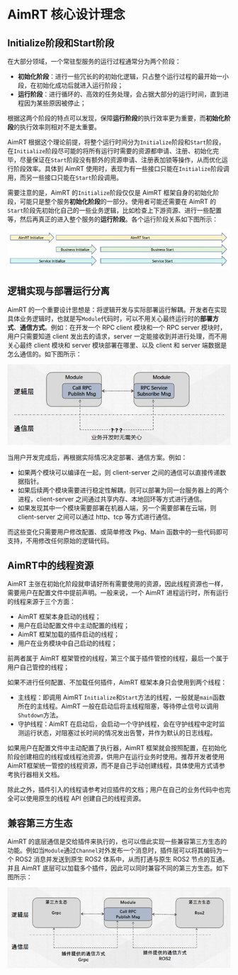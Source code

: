 
# AimRT 核心设计理念

## Initialize阶段和Start阶段

在大部分领域，一个常驻型服务的运行过程通常分为两个阶段：
- **初始化阶段**：进行一些冗长的的初始化逻辑，只占整个运行过程的最开始一小段，在初始化成功后就进入运行阶段；
- **运行阶段**：进行循环的、高效的任务处理，会占据大部分的运行时间，直到进程因为某些原因被停止；

根据这两个阶段的特点可以发现，保障**运行阶段**的执行效率更为重要，而**初始化阶段**的执行效率则相对不是太重要。

AimRT 根据这个理论前提，将整个运行时间分为`Initialize`阶段和`Start`阶段，在`Initialize`阶段尽可能的将所有运行时需要的资源都申请、注册、初始化完毕，尽量保证在`Start`阶段没有额外的资源申请、注册表加锁等操作，从而优化运行阶段效率。具体到 AimRT 使用时，表现为有一些接口只能在`Initialize`阶段调用，而另一些接口只能在`Start`阶段调用。

需要注意的是，AimRT 的`Initialize`阶段仅仅是 AimRT 框架自身的初始化阶段，可能只是整个服务**初始化阶段**的一部分。使用者可能还需要在 AimRT 的`Start`阶段先初始化自己的一些业务逻辑，比如检查上下游资源、进行一些配置等，然后再真正的进入整个服务的**运行阶段**。各个运行阶段关系如下图所示：

![](./picture/pic_6.png)


## 逻辑实现与部署运行分离
AimRT 的一个重要设计思想是：将逻辑开发与实际部署运行解耦。开发者在实现具体业务逻辑时，也就是写`Module`代码时，可以不用关心最终运行时的**部署方式**、**通信方式**。例如：在开发一个 RPC client 模块和一个 RPC server 模块时，用户只需要知道 client 发出去的请求，server 一定能接收到并进行处理，而不用关心最终 client 模块和 server 模块部署在哪里、以及 client 和 server 端数据是怎么通信的。如下图所示：

![](./picture/pic_1.jpg)

当用户开发完成后，再根据实际情况决定部署、通信方案。例如：
- 如果两个模块可以编译在一起，则 client-server 之间的通信可以直接传递数据指针。
- 如果后续两个模块需要进行稳定性解耦，则可以部署为同一台服务器上的两个进程，client-server 之间通过共享内存、本地回环等方式进行通信。
- 如果发现其中一个模块需要部署在机器人端，另一个需要部署在云端，则 client-server 之间可以通过 http、tcp 等方式进行通信。

而这些变化只需要用户修改配置、或简单修改 Pkg、Main 函数中的一些代码即可支持，不用修改任何原始的逻辑代码。


## AimRT中的线程资源
AimRT 主张在初始化阶段就申请好所有需要使用的资源，因此线程资源也一样，需要用户在配置文件中提前声明。一般来说，一个 AimRT 进程运行时，所有运行的线程来源于三个方面：
- AimRT 框架本身启动的线程；
- 用户在启动配置文件中主动配置的线程；
- AimRT 框架加载的插件启动的线程；
- 用户在业务模块中自己启动的线程；


前两者属于 AimRT 框架管控的线程，第三个属于插件管控的线程，最后一个属于用户自己管控的线程；


如果不进行任何配置、不加载任何插件，AimRT 框架本身只会使用到两个线程：
- 主线程：即调用 AimRT `Initialize`和`Start`方法的线程，一般就是`main`函数所在的主线程。AimRT 一般在启动后将主线程阻塞，等待停止信号以调用`Shutdown`方法。
- 守护线程：AimRT 在启动后，会启动一个守护线程，会在守护线程中定时监测运行状态，对阻塞过长时间的情况发出告警，并作为默认的日志线程。

如果用户在配置文件中主动配置了执行器，AimRT 框架就会按照配置，在初始化阶段创建相应的线程或线程池资源，供用户在运行业务时使用。推荐开发者使用AimRT框架统一管控的线程资源，而不是自己手动创建线程，具体使用方式请参考执行器相关文档。


除此之外，插件引入的线程请参考对应插件的文档；用户在自己的业务代码中也完全可以使用原生的线程 API 创建自己的线程资源。


## 兼容第三方生态
AimRT 的底层通信是交给插件来执行的，也可以借此实现一些兼容第三方生态的功能。例如当`Module`通过`Channel`对外发布一个消息时，插件层可以将其编码为一个 ROS2 消息并发送到原生 ROS2 体系中，从而打通与原生 ROS2 节点的互通。并且 AimRT 底层可以加载多个插件，因此可以同时兼容不同的第三方生态。如下图所示：

![](./picture/pic_2.jpg)



